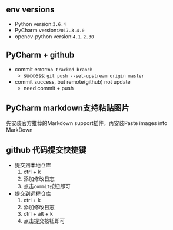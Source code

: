## env versions
* Python version:`3.6.4`
* PyCharm version:`2017.3.4.0`
* opencv-python version:`4.1.2.30`

## PyCharm + github
* commit error:`no tracked branch`
    * success: `git push --set-upstream origin master`
* commit success, but remote(github) not update
    * need commit + push

## PyCharm markdown支持粘贴图片
先安装官方推荐的Markdown support插件，再安装Paste images into MarkDown

## github 代码提交快捷键
* 提交到本地仓库  
    1. ctrl + k   
    2. 添加修改日志  
    3. 点击`commit`按钮即可  
* 提交到远程仓库  
    1. ctrl + k  
    2. 添加修改日志  
    3. ctrl + alt + k 
    4. 点击提交按钮即可    

